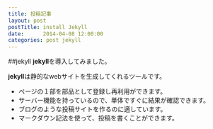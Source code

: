 ```yaml
---
title: 投稿記事
layout: post
postTitle: install Jekyll
date:      2014-04-08 12:00:00
categories: post jekyll
---
```

##jekyll
**jekyll**を導入してみました。

**jekyll**は静的なwebサイトを生成してくれるツールです。

* ページの１部を部品として登録し再利用ができます。
* サーバー機能を持っているので、単体ですぐに結果が確認できます。
* ブログのような投稿サイトを作るのに適しています。
* マークダウン記法を使って、投稿を書くことができます。

